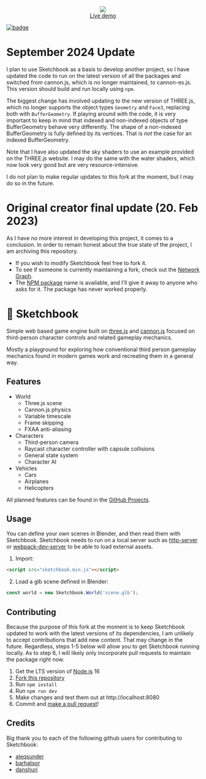 <p align="center">
	<a href="https://jblaha.art/sketchbook/latest"><img src="./src/img/thumbnail.png"></a>
	<br>
	<a href="https://jblaha.art/sketchbook/latest">Live demo</a>
	<br>
</p>

[![badge](https://img.shields.io/npm/v/sketchbook?style=flat-square)](https://www.npmjs.com/package/sketchbook)

# September 2024 Update

I plan to use Sketchbook as a basis to develop another project, so I have updated the code to run on the latest version of all the packages and switched from cannon.js, which is no longer maintained, to cannon-es.js. This version should build and run locally using `npm`. 

The biggest change has involved updating to the new version of THREE.js, which no longer supports the object types `Geometry` and `Face3`, replacing both with `BufferGeometry`. If playing around with the code, it is very important to keep in mind that indexed and non-indexed objects of type BufferGeometry behave very differently. The shape of a non-indexed BufferGeometry is fully defined by its vertices. That is *not* the case for an indexed BufferGeometry.

Note that I have also updated the sky shaders to use an example provided on the THREE.js website. I may do the same with the water shaders, which now look very good but are very resource-intensive.

I do not plan to make regular updates to this fork at the moment, but I may do so in the future.

# Original creator final update (20. Feb 2023)

As I have no more interest in developing this project, it comes to a conclusion. In order to remain honest about the true state of the project, I am archiving this repository.

- If you wish to modify Sketchbook feel free to fork it.
- To see if someone is currently maintaining a fork, check out the [Network Graph](https://github.com/swift502/Sketchbook/network).
- The [NPM package](https://www.npmjs.com/package/sketchbook) name is available, and I'll give it away to anyone who asks for it. The package has never worked properly.

# 📒 Sketchbook

Simple web based game engine built on [three.js](https://github.com/mrdoob/three.js) and [cannon.js](https://github.com/schteppe/cannon.js) focused on third-person character controls and related gameplay mechanics.

Mostly a playground for exploring how conventional third person gameplay mechanics found in modern games work and recreating them in a general way.

## Features

* World
	* Three.js scene
	* Cannon.js physics
	* Variable timescale
	* Frame skipping
	* FXAA anti-aliasing
* Characters
	* Third-person camera
	* Raycast character controller with capsule collisions
	* General state system
	* Character AI
* Vehicles
	* Cars
	* Airplanes
	* Helicopters

All planned features can be found in the [GitHub Projects](https://github.com/swift502/Sketchbook/projects).

## Usage

You can define your own scenes in Blender, and then read them with Sketchbook. Sketchbook needs to run on a local server such as [http-server](https://www.npmjs.com/package/http-server) or [webpack-dev-server](https://github.com/webpack/webpack-dev-server) to be able to load external assets.

<!-- #### Script tag -->

1. Import:

```html
<script src="sketchbook.min.js"></script>
```

2. Load a glb scene defined in Blender:

```javascript
const world = new Sketchbook.World('scene.glb');
```

<!--

#### NPM

1. Install:

```
npm i sketchbook
```

2. Import:

```javascript
import { World } from 'sketchbook';
```

3. Load a glb scene defined in Blender:

```javascript
const world = new World('scene.glb');
```

-->

## Contributing

Because the purpose of this fork at the moment is to keep Sketchbook updated to work with the latest versions of its dependencies, I am unlikely to accept contributions that add new content. That may change in the future. Regardless, steps 1-5 below will allow you to get Sketchbook running locally. As to step 6, I will likely only incorporate pull requests to maintain the package right now.

1. Get the LTS version of [Node.js](https://nodejs.org/en/) 16
2. [Fork this repository](https://help.github.com/en/github/getting-started-with-github/fork-a-repo)
3. Run `npm install`
4. Run `npm run dev`
5. Make changes and test them out at http://localhost:8080
6. Commit and [make a pull request](https://help.github.com/en/github/collaborating-with-issues-and-pull-requests/creating-a-pull-request-from-a-fork)!

## Credits

Big thank you to each of the following github users for contributing to Sketchbook:

- [aleqsunder](https://github.com/aleqsunder)
- [barhatsor](https://github.com/barhatsor)
- [danshuri](https://github.com/danshuri)
